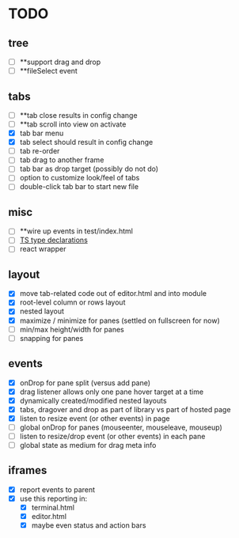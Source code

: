 # TODO

## tree
- [ ] **support drag and drop
- [ ] **fileSelect event

## tabs
- [ ] **tab close results in config change
- [ ] **tab scroll into view on activate
- [X] tab bar menu
- [X] tab select should result in config change
- [ ] tab re-order
- [ ] tab drag to another frame
- [ ] tab bar as drop target (possibly do not do)
- [ ] option to customize look/feel of tabs
- [ ] double-click tab bar to start new file

## misc 
- [ ] **wire up events in test/index.html
- [ ] [TS type declarations](https://www.typescriptlang.org/docs/handbook/declaration-files/publishing.html#including-declarations-in-your-npm-package)
- [ ] react wrapper

## layout
- [X] move tab-related code out of editor.html and into module
- [X] root-level column or rows layout
- [X] nested layout
- [X] maximize / minimize for panes (settled on fullscreen for now)
- [ ] min/max height/width for panes
- [ ] snapping for panes

## events
- [X] onDrop for pane split (versus add pane)
- [X] drag listener allows only one pane hover target at a time
- [X] dynamically created/modified nested layouts
- [X] tabs, dragover and drop as part of library vs part of hosted page
- [X] listen to resize event (or other events) in page
- [ ] global onDrop for panes (mouseenter, mouseleave, mouseup)
- [ ] listen to resize/drop event (or other events) in each pane
- [ ] global state as medium for drag meta info

## iframes
- [X] report events to parent
- [X] use this reporting in:
	- [X] terminal.html
	- [X] editor.html
	- [X] maybe even status and action bars
